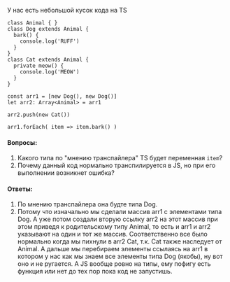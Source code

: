 У нас есть небольшой кусок кода на TS
```
class Animal { }
class Dog extends Animal {
  bark() {
    console.log('RUFF')
  }
}
class Cat extends Animal {
  private meow() {
    console.log('MEOW')
  }
}

const arr1 = [new Dog(), new Dog()]
let arr2: Array<Animal> = arr1

arr2.push(new Cat())

arr1.forEach( item => item.bark() )
```

#### Вопросы:
1. Какого типа по "мнению транспайлера" TS будет переменная ```item```?
2. Почему данный код нормально транспилируется в JS, но при его выполнении возникнет ошибка?

#### Ответы:
1. По мнению транспайлера она будте типа Dog.
2. Потому что изначально мы сделали массив arr1 с элементами типа Dog. А уже потом создали вторую ссылку arr2 на этот массив при этом приведя к родительскому типу Animal, то есть и arr1 и arr2 указывают на один и тот же массив. Соответственно все было нормально когда мы пихнули в arr2 Cat, т.к. Cat также наследует от Animal. А дальше мы перебираем элементы ссылаясь на arr1 в котором у нас как мы знаем все элементы типа Dog (якобы), ну вот оно и не ругается. А JS вообще ровно на типы, ему пофигу есть функция или нет до тех пор пока код не запустишь.
